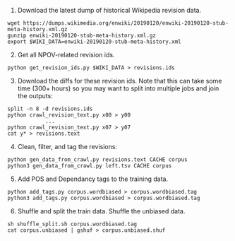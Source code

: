
1. Download the latest dump of historical Wikipedia revision data.
```
wget https://dumps.wikimedia.org/enwiki/20190120/enwiki-20190120-stub-meta-history.xml.gz
gunzip enwiki-20190120-stub-meta-history.xml.gz
export $WIKI_DATA=enwiki-20190120-stub-meta-history.xml
```

2. Get all NPOV-related revision ids.
```
python get_revision_ids.py $WIKI_DATA > revisions.ids
```


3. Download the diffs for these revision ids. Note that this can take some time (300+ hours) so you may want to split into multiple jobs and join the outputs:

```
split -n 8 -d revisions.ids
python crawl_revision_text.py x00 > y00
            ...
python crawl_revision_text.py x07 > y07
cat y* > revisions.text
```

4. Clean, filter, and tag the revisions:

```
python gen_data_from_crawl.py revisions.text CACHE corpus
python3 gen_data_from_crawl.py left.tsv CACHE corpus
```

5. Add POS and Dependancy tags to the training data.

```
python add_tags.py corpus.wordbiased > corpus.wordbiased.tag
python3 add_tags.py corpus.wordbiased > corpus.wordbiased.tag
```

6. Shuffle and split the train data. Shuffle the unbiased data.

```
sh shuffle_split.sh corpus.wordbiased.tag
cat corpus.unbiased | gshuf > corpus.unbiased.shuf
```

